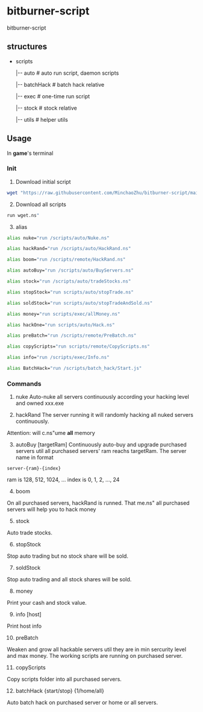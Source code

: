 # bitburner-script
bitburner-script

## structures
- scripts

    |-- auto        # auto run script, daemon scripts
    
    |-- batchHack   # batch hack relative

    |-- exec        # one-time run script 
    
    |-- stock       # stock relative
    
    |-- utils       # helper utils
    
## Usage
 In **game**'s terminal
### Init
1. Download initial script

```bash
wget "https://raw.githubusercontent.com/MinchaoZhu/bitburner-script/main/scripts/wget.ns" wget.ns
```

2. Download all scripts

```bash
run wget.ns"
```

3. alias

```bash
alias nuke="run /scripts/auto/Nuke.ns"

alias hackRand="run /scripts/auto/HackRand.ns"

alias boom="run /scripts/remote/HackRand.ns"

alias autoBuy="run /scripts/auto/BuyServers.ns"

alias stock="run /scripts/auto/tradeStocks.ns"

alias stopStock="run scripts/auto/stopTrade.ns"

alias soldStock="run scripts/auto/stopTradeAndSold.ns"

alias money="run scripts/exec/allMoney.ns"

alias hackOne="run scripts/auto/Hack.ns"

alias preBatch="run /scripts/remote/PreBatch.ns"

alias copyScripts="run scripts/remote/CopyScripts.ns"

alias info="run /scripts/exec/Info.ns"

alias BatchHack="run /scripts/batch_hack/Start.js"
```
### Commands
1. nuke
Auto-nuke all servers continuously according your hacking level and owned xxx.exe

2. hackRand
The server running it will randomly hacking all nuked servers continuously.

Attention: will c.ns"ume **all** memory

3. autoBuy [targetRam]
Continuously auto-buy and upgrade purchased servers util all purchased servers' ram reachs targetRam. The server name in format 
```
server-{ram}-{index}
```
ram is 128, 512, 1024, ...
index is 0, 1, 2, ..., 24

4. boom

On all purchased servers, hackRand is runned. That me.ns" all purchased servers will help you to hack money

5. stock

Auto trade stocks.

6. stopStock

Stop auto trading but no stock share will be sold.

7. soldStock

Stop auto trading and all stock shares will be sold.

8. money

Print your cash and stock value.

9. info [host]

Print host info

10. preBatch

Weaken and grow all hackable servers util they are in min sercurity level and max money. The working scripts are running on purchased server.

11. copyScripts

Copy scripts folder into all purchased servers.

12. batchHack {start/stop} {1/home/all}

Auto batch hack on purchased server or home or all servers.
